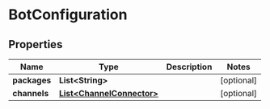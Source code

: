 
# BotConfiguration

## Properties
Name | Type | Description | Notes
------------ | ------------- | ------------- | -------------
**packages** | **List&lt;String&gt;** |  |  [optional]
**channels** | [**List&lt;ChannelConnector&gt;**](ChannelConnector.md) |  |  [optional]



